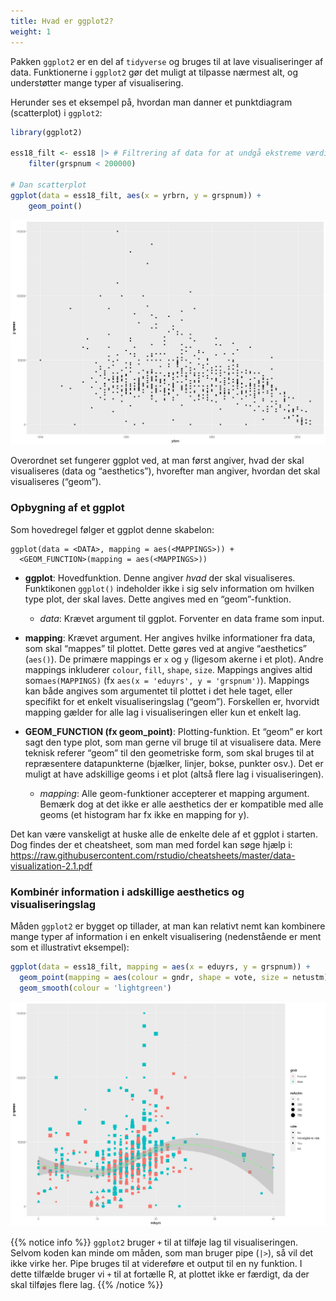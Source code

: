 ```yaml
---
title: Hvad er ggplot2?
weight: 1
---
```

Pakken `ggplot2` er en del af `tidyverse` og bruges til at lave
visualiseringer af data. Funktionerne i `ggplot2` gør det muligt at
tilpasse nærmest alt, og understøtter mange typer af visualisering.

Herunder ses et eksempel på, hvordan man danner et punktdiagram
(scatterplot) i `ggplot2`:

``` r
library(ggplot2)

ess18_filt <- ess18 |> # Filtrering af data for at undgå ekstreme værdier
    filter(grspnum < 200000)

# Dan scatterplot
ggplot(data = ess18_filt, aes(x = yrbrn, y = grspnum)) + 
    geom_point()
```

![png](/output_53_0.png)

Overordnet set fungerer ggplot ved, at man først angiver, hvad der skal
visualiseres (data og “aesthetics”), hvorefter man angiver, hvordan det
skal visualiseres (“geom”).

### Opbygning af et ggplot

Som hovedregel følger et ggplot denne skabelon:

    ggplot(data = <DATA>, mapping = aes(<MAPPINGS>)) + 
      <GEOM_FUNCTION>(mapping = aes(<MAPPINGS>))

- **ggplot**: Hovedfunktion. Denne angiver *hvad* der skal visualiseres.
  Funktikonen `ggplot()` indeholder ikke i sig selv information om
  hvilken type plot, der skal laves. Dette angives med en
  “geom”-funktion.

  - *data*: Krævet argument til ggplot. Forventer en data frame som
    input.

- **mapping**: Krævet argument. Her angives hvilke informationer fra
  data, som skal “mappes” til plottet. Dette gøres ved at angive
  “aesthetics” (`aes()`). De primære mappings er `x` og `y` (ligesom
  akerne i et plot). Andre mappings inkluderer `colour`, `fill`,
  `shape`, `size`. Mappings angives altid som`aes(MAPPINGS)` (fx
  `aes(x = 'eduyrs', y = 'grspnum')`). Mappings kan både angives som
  argumentet til plottet i det hele taget, eller specifikt for et enkelt
  visualiseringslag (“geom”). Forskellen er, hvorvidt mapping gælder for
  alle lag i visualiseringen eller kun et enkelt lag.

- **GEOM_FUNCTION (fx geom_point)**: Plotting-funktion. Et “geom” er
  kort sagt den type plot, som man gerne vil bruge til at visualisere
  data. Mere teknisk referer “geom” til den geometriske form, som skal
  bruges til at repræsentere datapunkterne (bjælker, linjer, bokse,
  punkter osv.). Det er muligt at have adskillige geoms i et plot (altså
  flere lag i visualiseringen).

  - *mapping*: Alle geom-funktioner accepterer et mapping argument.
    Bemærk dog at det ikke er alle aesthetics der er kompatible med alle
    geoms (et histogram har fx ikke en mapping for y).

Det kan være vanskeligt at huske alle de enkelte dele af et ggplot i
starten. Dog findes der et cheatsheet, som man med fordel kan søge hjælp
i:
https://raw.githubusercontent.com/rstudio/cheatsheets/master/data-visualization-2.1.pdf

### Kombinér information i adskillige aesthetics og visualiseringslag

Måden `ggplot2` er bygget op tillader, at man kan relativt nemt kan
kombinere mange typer af information i en enkelt visualisering
(nedenstående er ment som et illustrativt eksempel):

``` r
ggplot(data = ess18_filt, mapping = aes(x = eduyrs, y = grspnum)) +
  geom_point(mapping = aes(colour = gndr, shape = vote, size = netustm)) +
  geom_smooth(colour = 'lightgreen')
```

![png](/output_55_1.png)

{{% notice info %}} `ggplot2` bruger `+` til at tilføje lag til
visualiseringen. Selvom koden kan minde om måden, som man bruger pipe
(`|>`), så vil det ikke virke her. Pipe bruges til at videreføre et
output til en ny funktion. I dette tilfælde bruger vi `+` til at
fortælle R, at plottet ikke er færdigt, da der skal tilføjes flere lag.
{{% /notice %}}
